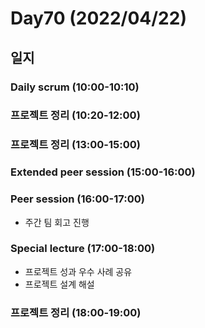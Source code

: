 # Day70 (2022/04/22)

## 일지

### Daily scrum (10:00-10:10)

### 프로젝트 정리 (10:20-12:00)

### 프로젝트 정리 (13:00-15:00)

### Extended peer session (15:00-16:00)

### Peer session (16:00-17:00)

  * 주간 팀 회고 진행

### Special lecture (17:00-18:00)

  * 프로젝트 성과 우수 사례 공유
  * 프로젝트 설계 해설

### 프로젝트 정리 (18:00-19:00)
